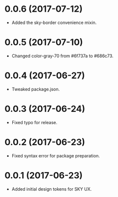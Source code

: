 # 0.0.6 (2017-07-12)

  - Added the sky-border convenience mixin.

# 0.0.5 (2017-07-10)

  - Changed color-gray-70 from #6f737a to #686c73.

# 0.0.4 (2017-06-27)

  - Tweaked package.json.

# 0.0.3 (2017-06-24)

  - Fixed typo for release.

# 0.0.2 (2017-06-23)

  - Fixed syntax error for package preparation.

# 0.0.1 (2017-06-23)

  - Added initial design tokens for SKY UX.